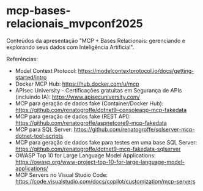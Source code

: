 # mcp-bases-relacionais_mvpconf2025
Conteúdos da apresentação "MCP + Bases Relacionais: gerenciando e explorando seus dados com Inteligência Artificial".

Referências:
- Model Context Protocol: https://modelcontextprotocol.io/docs/getting-started/intro
- Docker MCP Hub: https://hub.docker.com/u/mcp
- APIsec University - Certificações gratuitas em Segurança de APIs (incluindo IA): https://www.apisecuniversity.com/
- MCP para geração de dados fake (Container/Docker Hub): https://github.com/renatogroffe/dotnet9-consoleapp-mcp-fakedata
- MCP para geração de dados fake (REST API): https://github.com/renatogroffe/aspnetcore9-mcp-fakedata
- MCP para SQL Server: https://github.com/renatogroffe/sqlserver-mcp-dotnet-tool-scripts
- MCP para geração de dados fake para testes em uma base SQL Server: https://github.com/renatogroffe/dotnet9-mcp-fakedata-sqlserver
- OWASP Top 10 for Large Language Model Applications: https://owasp.org/www-project-top-10-for-large-language-model-applications/
- MCP Servers no Visual Studio Code: https://code.visualstudio.com/docs/copilot/customization/mcp-servers
